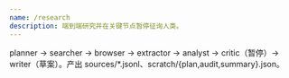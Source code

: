 ```yaml
---
name: /research
description: 端到端研究并在关键节点暂停征询人类。
---
```

planner → searcher → browser → extractor → analyst → critic（暂停）→ writer（草案）。产出 sources/*.jsonl、scratch/{plan,audit,summary}.json。
